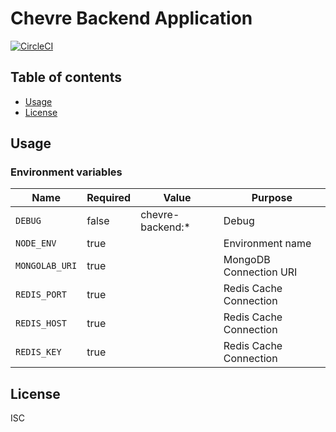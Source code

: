 # Chevre Backend Application

[![CircleCI](https://circleci.com/gh/chevre-jp/backend.svg?style=svg)](https://circleci.com/gh/chevre-jp/backend)

## Table of contents

* [Usage](#usage)
* [License](#license)

## Usage

### Environment variables

| Name           | Required | Value            | Purpose                |
|----------------|----------|------------------|------------------------|
| `DEBUG`        | false    | chevre-backend:* | Debug                  |
| `NODE_ENV`     | true     |                  | Environment name       |
| `MONGOLAB_URI` | true     |                  | MongoDB Connection URI |
| `REDIS_PORT`   | true     |                  | Redis Cache Connection |
| `REDIS_HOST`   | true     |                  | Redis Cache Connection |
| `REDIS_KEY`    | true     |                  | Redis Cache Connection |

## License

ISC
